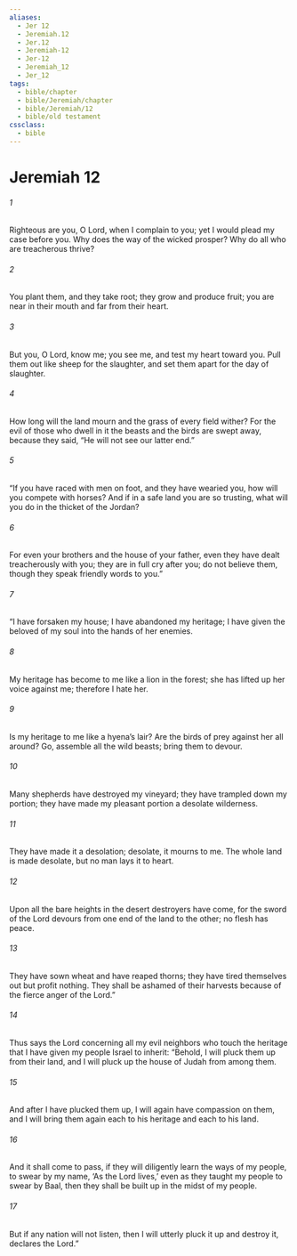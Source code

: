 ```yaml
---
aliases:
  - Jer 12
  - Jeremiah.12
  - Jer.12
  - Jeremiah-12
  - Jer-12
  - Jeremiah_12
  - Jer_12
tags:
  - bible/chapter
  - bible/Jeremiah/chapter
  - bible/Jeremiah/12
  - bible/old testament
cssclass:
  - bible
---
```


# Jeremiah 12

###### 1
Righteous are you, O Lord, when I complain to you; yet I would plead my case before you.   Why does the way of the wicked prosper? Why do all who are treacherous thrive?
###### 2
You plant them, and they take root; they grow and produce fruit;   you are near in their mouth and far from their heart.
###### 3
But you, O Lord, know me;   you see me, and test my heart toward you.   Pull them out like sheep for the slaughter, and set them apart for the day of slaughter.
###### 4
How long will the land mourn and the grass of every field wither?   For the evil of those who dwell in it   the beasts and the birds are swept away, because they said, “He will not see our latter end.”
###### 5
“If you have raced with men on foot, and they have wearied you, how will you compete with horses? And if in a safe land you are so trusting, what will you do in the thicket of the Jordan?
###### 6
For even your brothers and the house of your father,   even they have dealt treacherously with you; they are in full cry after you;   do not believe them, though they speak friendly words to you.”
###### 7
“I have forsaken my house; I have abandoned my heritage; I have given the beloved of my soul into the hands of her enemies.
###### 8
My heritage has become to me like a lion in the forest; she has lifted up her voice against me; therefore I hate her.
###### 9
Is my heritage to me like a hyena’s lair? Are the birds of prey against her all around? Go, assemble all the wild beasts; bring them to devour.
###### 10
Many shepherds have destroyed my vineyard;   they have trampled down my portion; they have made my pleasant portion a desolate wilderness.
###### 11
They have made it a desolation; desolate, it mourns to me. The whole land is made desolate,   but no man lays it to heart.
###### 12
Upon all the bare heights in the desert destroyers have come, for the sword of the Lord devours from one end of the land to the other; no flesh has peace.
###### 13
They have sown wheat and have reaped thorns;   they have tired themselves out but profit nothing. They shall be ashamed of their harvests   because of the fierce anger of the Lord.”
###### 14
Thus says the Lord concerning all my evil neighbors who touch the heritage that I have given my people Israel to inherit: “Behold, I will pluck them up from their land, and I will pluck up the house of Judah from among them.
###### 15
And after I have plucked them up, I will again have compassion on them, and I will bring them again each to his heritage and each to his land.
###### 16
And it shall come to pass, if they will diligently learn the ways of my people, to swear by my name, ‘As the Lord lives,’ even as they taught my people to swear by Baal, then they shall be built up in the midst of my people.
###### 17
But if any nation will not listen, then I will utterly pluck it up and destroy it, declares the Lord.”


